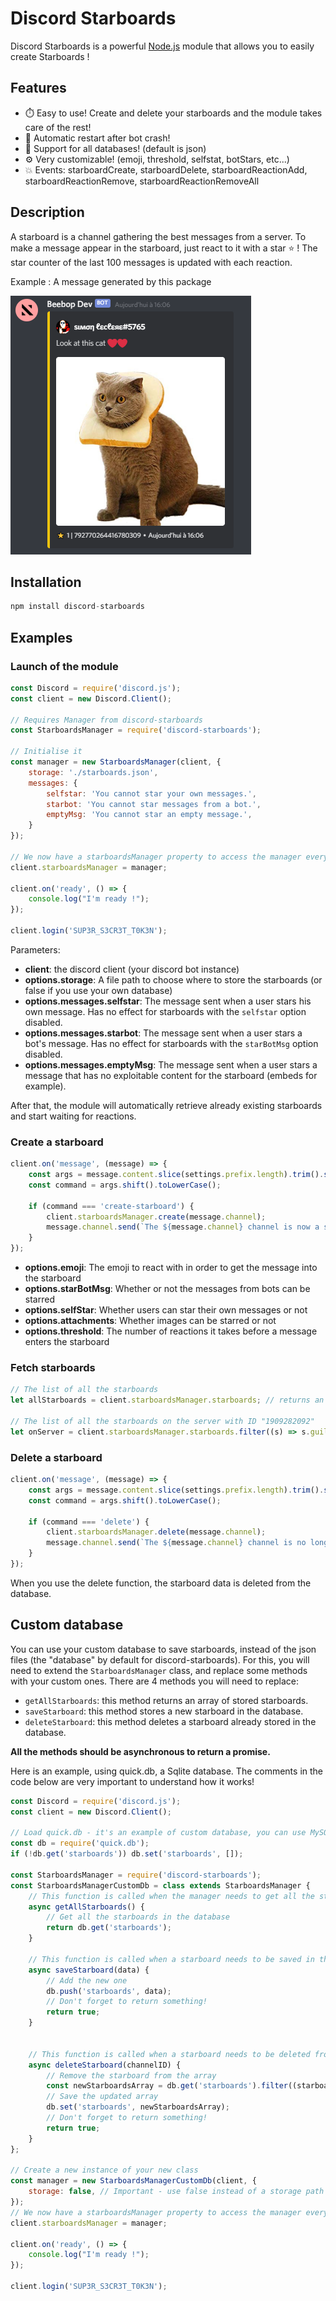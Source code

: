 # Discord Starboards

Discord Starboards is a powerful [Node.js](https://nodejs.org) module that allows you to easily create Starboards !

## Features

-   ⏱️ Easy to use! Create and delete your starboards and the module takes care of the rest!
-   🔄 Automatic restart after bot crash!
-   📁 Support for all databases! (default is json)
-   ⚙️ Very customizable! (emoji, threshold, selfstat, botStars, etc...)
-   💥 Events: starboardCreate, starboardDelete, starboardReactionAdd, starboardReactionRemove, starboardReactionRemoveAll

## Description

A starboard is a channel gathering the best messages from a server.
To make a message appear in the starboard, just react to it with a star ⭐ !
The star counter of the last 100 messages is updated with each reaction.

Example : A message generated by this package

![](images/exampleMsg.png)

## Installation

```js
npm install discord-starboards
```

## Examples

### Launch of the module

```js
const Discord = require('discord.js');
const client = new Discord.Client();

// Requires Manager from discord-starboards
const StarboardsManager = require('discord-starboards');

// Initialise it
const manager = new StarboardsManager(client, {
    storage: './starboards.json',
    messages: {
        selfstar: 'You cannot star your own messages.',
        starbot: 'You cannot star messages from a bot.',
        emptyMsg: 'You cannot star an empty message.',
    }
});

// We now have a starboardsManager property to access the manager everywhere!
client.starboardsManager = manager;

client.on('ready', () => {
    console.log("I'm ready !");
});

client.login('SUP3R_S3CR3T_T0K3N');
```

Parameters: 
-   **client**: the discord client (your discord bot instance)
-   **options.storage**: A file path to choose where to store the starboards (or false if you use your own database)
-   **options.messages.selfstar**: The message sent when a user stars his own message. Has no effect for starboards with the `selfstar` option disabled.
-   **options.messages.starbot**: The message sent when a user stars a bot's message. Has no effect for starboards with the `starBotMsg` option disabled.
-   **options.messages.emptyMsg**: The message sent when a user stars a message that has no exploitable content for the starboard (embeds for example).

After that, the module will automatically retrieve already existing starboards and start waiting for reactions.

### Create a starboard

```js
client.on('message', (message) => {
    const args = message.content.slice(settings.prefix.length).trim().split(/ +/g);
    const command = args.shift().toLowerCase();

    if (command === 'create-starboard') {
        client.starboardsManager.create(message.channel);
        message.channel.send(`The ${message.channel} channel is now a starboard!`);
    }
});
```

-   **options.emoji**: The emoji to react with in order to get the message into the starboard
-   **options.starBotMsg**: Whether or not the messages from bots can be starred
-   **options.selfStar**: Whether users can star their own messages or not
-   **options.attachments**: Whether images can be starred or not
-   **options.threshold**: The number of reactions it takes before a message enters the starboard


### Fetch starboards

```js
// The list of all the starboards
let allStarboards = client.starboardsManager.starboards; // returns an array of starboards

// The list of all the starboards on the server with ID "1909282092"
let onServer = client.starboardsManager.starboards.filter((s) => s.guildID === '1909282092');
```

### Delete a starboard

```js
client.on('message', (message) => {
    const args = message.content.slice(settings.prefix.length).trim().split(/ +/g);
    const command = args.shift().toLowerCase();

    if (command === 'delete') {
        client.starboardsManager.delete(message.channel);
        message.channel.send(`The ${message.channel} channel is no longer a starboard!`);
    }
});
```

When you use the delete function, the starboard data is deleted from the database.

## Custom database

You can use your custom database to save starboards, instead of the json files (the "database" by default for discord-starboards). For this, you will need to extend the `StarboardsManager` class, and replace some methods with your custom ones. There are 4 methods you will need to replace:

-   `getAllStarboards`: this method returns an array of stored starboards.
-   `saveStarboard`: this method stores a new starboard in the database.
-   `deleteStarboard`: this method deletes a starboard already stored in the database.

**All the methods should be asynchronous to return a promise.**

Here is an example, using quick.db, a Sqlite database. The comments in the code below are very important to understand how it works!

```js
const Discord = require('discord.js');
const client = new Discord.Client();

// Load quick.db - it's an example of custom database, you can use MySQL, PostgreSQL, etc...
const db = require('quick.db');
if (!db.get('starboards')) db.set('starboards', []);

const StarboardsManager = require('discord-starboards');
const StarboardsManagerCustomDb = class extends StarboardsManager {
    // This function is called when the manager needs to get all the starboards stored in the database.
    async getAllStarboards() {
        // Get all the starboards in the database
        return db.get('starboards');
    }

    // This function is called when a starboard needs to be saved in the database (when a starboard is created or when a starboard is edited).
    async saveStarboard(data) {
        // Add the new one
        db.push('starboards', data);
        // Don't forget to return something!
        return true;
    }


    // This function is called when a starboard needs to be deleted from the database.
    async deleteStarboard(channelID) {
        // Remove the starboard from the array
        const newStarboardsArray = db.get('starboards').filter((starboard) => starboard.channelID !== channelID);
        // Save the updated array
        db.set('starboards', newStarboardsArray);
        // Don't forget to return something!
        return true;
    }
};

// Create a new instance of your new class
const manager = new StarboardsManagerCustomDb(client, {
    storage: false, // Important - use false instead of a storage path
});
// We now have a starboardsManager property to access the manager everywhere!
client.starboardsManager = manager;

client.on('ready', () => {
    console.log("I'm ready !");
});

client.login('SUP3R_S3CR3T_T0K3N');
```
